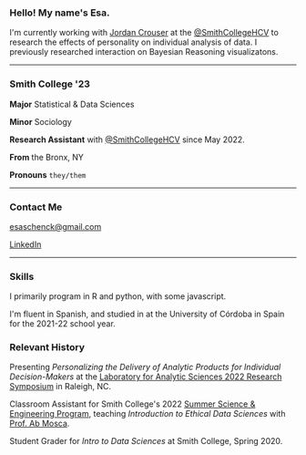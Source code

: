 ### Hello! My name's Esa.

I'm currently working with [Jordan Crouser](https://jcrouser.github.io/) at the [@SmithCollegeHCV](https://github.com/SmithCollegeHCV) to research the effects of personality on individual analysis of data. I previously researched interaction on Bayesian Reasoning visualizatons.

-----------

### Smith College '23

**Major** Statistical & Data Sciences

**Minor** Sociology

**Research Assistant** with [@SmithCollegeHCV](https://github.com/SmithCollegeHCV) since May 2022.

**From** the Bronx, NY

**Pronouns** `they/them`

-----------

### Contact Me

esaschenck@gmail.com

[LinkedIn](https://www.linkedin.com/in/esaschenck/)

-----------

### Skills

I primarily program in R and python, with some javascript.

I'm fluent in Spanish, and studied in at the University of Córdoba in Spain for the 2021-22 school year.

### Relevant History 

Presenting *Personalizing the Delivery of Analytic Products for Individual Decision-Makers* at the [Laboratory for Analytic Sciences 2022 Research Symposium](https://ncsu-las.org/symposium/symposium-2022/) in Raleigh, NC.

Classroom Assistant for Smith College's 2022 [Summer Science & Engineering Program](https://www.smith.edu/academics/precollege-programs/summer-science-engineering), teaching *Introduction to Ethical Data Sciences* with [Prof. Ab Mosca](https://www.smith.edu/academics/faculty/ab-mosca).

Student Grader for *Intro to Data Sciences* at Smith College, Spring 2020.

